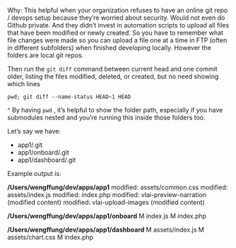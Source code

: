 Why: This helpful when your organization refuses to have an online git repo / devops setup because they’re worried about security. Would not even do Github private. And they didn’t invest in automation scripts to upload all files that have been modified or newly created. So you have to remember what file changes were made so you can upload a file one at a time in FTP (often in different subfolders) when finished developing locally. However the folders are local git repos.

Then run the `git diff` command between current head and one commit older, listing the files modified, deleted, or created, but no need showing which lines  

```
pwd; git diff --name-status HEAD~1 HEAD
```

^ By having `pwd` , it’s helpful to show the folder path, especially if you have submodules nested and you’re running this inside those folders too.

Let’s say we have:

- app1/.git
- app1/onboard/.git
- app1/dashboard/.git

Example output is:

**/Users/wengffung/dev/apps/app1**
modified: assets/common.css
modified: assets/index.js
modified: index.php
modified: vlai-preview-narration (modified content)
modified: vlai-upload-images (modified content)

**/Users/wengffung/dev/apps/app1/onboard**
M index.js
M index.php

**/Users/wengffung/dev/apps/app1/dashboard**
M assets/index.js
M assets/chart.css
M index.php